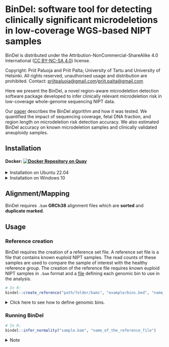 # BinDel: software tool for detecting clinically significant microdeletions in low-coverage WGS-based NIPT samples
BinDel is distributed under the Attribution-NonCommercial-ShareAlike 4.0 International ([CC BY-NC-SA 4.0](https://creativecommons.org/licenses/by-nc-sa/4.0/)) license.

Copyright: Priit Paluoja and Priit Palta; University of Tartu and University of Helsinki.
All rights reserved, unauthorised usage and distribution are prohibited.
Contact: priitpaluoja@gmail.com/priit.palta@gmail.com



Here we present the BinDel, a novel region-aware microdeletion detection software package developed to infer clinically relevant microdeletion risk in low-coverage whole-genome sequencing NIPT data. 

Our [paper](https://doi.org/10.1101/2022.09.20.22280152) describes the BinDel algorithm and how it was tested. We quantified the impact of sequencing coverage, fetal DNA fraction, and region length on microdeletion risk detection accuracy. We also estimated BinDel accuracy on known microdeletion samples and clinically validated aneuploidy samples. 


## Installation
#### Docker: [![Docker Repository on Quay](https://quay.io/repository/priitpaluoja/bindel/status "Docker Repository on Quay")](https://quay.io/repository/priitpaluoja/bindel)
<details><summary>Installation on Ubuntu 22.04</summary>
<p>
 
The following is tested with [ubuntu-22.04.1-live-server-amd64](https://releases.ubuntu.com/22.04/).

#### Install R as shown in [DigitalOcean](https://www.digitalocean.com/community/tutorials/how-to-install-r-on-ubuntu-22-04). [From DigitalOcean](https://www.digitalocean.com/community/tutorials/how-to-install-r-on-ubuntu-22-04):
```bash
wget -qO- https://cloud.r-project.org/bin/linux/ubuntu/marutter_pubkey.asc | sudo gpg --dearmor -o /usr/share/keyrings/r-project.gpg
echo "deb [signed-by=/usr/share/keyrings/r-project.gpg] https://cloud.r-project.org/bin/linux/ubuntu jammy-cran40/" | sudo tee -a /etc/apt/sources.list.d/r-project.list
sudo apt update
sudo apt install --no-install-recommends r-base
```
#### Install BinDel dependencies and [devtools](https://www.r-project.org/nosvn/pandoc/devtools.html)
```bash
sudo apt -y install r-cran-devtools r-bioc-biostrings r-cran-dplyr r-bioc-genomicalignments r-bioc-genomicranges r-cran-ggplot2  r-bioc-iranges r-cran-magrittr r-cran-purrr r-cran-readr r-bioc-rsamtools r-cran-stringr  r-cran-tidyr git r-bioc-bsgenome  libcairo2-dev libxt-dev
```
#### Install BSgenome.Hsapiens.UCSC.hg38 and BinDel
```R
sudo -i R
if (!require("BiocManager", quietly = TRUE))
    install.packages("BiocManager")
BiocManager::install("BSgenome.Hsapiens.UCSC.hg38")
devtools::install_github("seqinfo/BinDel", upgrade = "never")
```
</p>
</details>


<details><summary>Installation on Windows 10</summary>
<p>

1. Install [R](https://cran.r-project.org/bin/windows/base/).
2. Install [Rtools](https://cran.r-project.org/bin/windows/Rtools/).
3. Install devtools and BinDel in R:
```R
# In R:
install.packages("devtools") 
devtools::install_github("seqinfo/BinDel")
```
</p>
</details>


## Alignment/Mapping
BinDel requires `.bam` **GRCh38** alignment files which are **sorted** and **duplicate marked**.

## Usage
### Reference creation
BinDel requires the creation of a reference set file. A reference set file is a file that contains known euploid NIPT samples. The read counts of these samples are used to compare the sample of interest with the healthy reference group. The creation of the reference file requires known euploid NIPT samples in `.bam` format and
a [file](example/bins.bed) defining each genomic bin to use in the analysis.

```R
# In R:
bindel::create_reference("path/folder/bams", "example/bins.bed", "name_of_the_reference_file")
```

<details><summary> Click here to see how to define genomic bins.</summary>
<p>

Given a file [`example/locations.info.tsv`](example/locations.info.tsv) describing bin lengths (column `length`) for each region of interest, the following Python [script](dividebins.py) bins the input file to [`example/bins.bed`](example/bins.bed):
 
```
python3 dividebins.py --infile example/locations.info.tsv --outfile example/bins.bed
```
The script creates the file [`example/bins.bed`](example/bins.bed), which can be used in the reference file creation.

<details><summary>Notes</summary>
<p>

**Note 1:** Columns `chr`, `start` and `end` must uniquely define each region, e.g. `.bed` file must not contain duplicates. Column `focus` is the name of the region of interest, which means that this column is used for grouping bins. **Having duplicates in .bed leads to anomalies in final high-risk probabilities**.

**Note 2:** GC% correct depends on the number of regions of interest. E.g. if only, for example, chromosome 2 is in the analysis, it can affect the risk scoring compared to having all chromosomes in the analysis.
</p>
</details>

</p>
</details>


### Running BinDel
```R
# In R:
bindel::infer_normality("sample.bam", "name_of_the_reference_file")
```

<details><summary>Note</summary>
<p>

If the reference file has fewer samples than the default number of PCA components to be used in the normalisation, set the parameter `nComp` to lower than number of reference samples used.

```R
# In R:
bindel::infer_normality("path/bam.bam", "path/reference.tsv", nComp = less_than_n_samples_in_reference)
```
</p>
</details>
